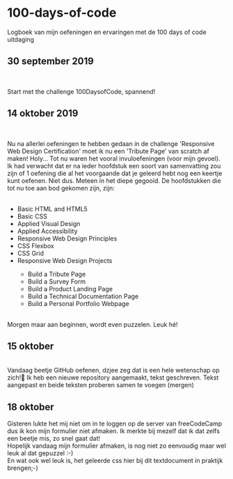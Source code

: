 # 100-days-of-code
Logboek van mijn oefeningen en ervaringen met de 100 days of code uitdaging

<h2>30 september 2019</h2><br>
<p>Start met the challenge 100DaysofCode, spannend!</p>

<h2>14 oktober 2019</h2><br>
<p>Nu na allerlei oefeningen te hebben gedaan in de challenge 'Responsive Web Design Certification' moet ik nu een 'Tribute Page' van scratch af maken! Holy...
Tot nu waren het vooral invuloefeningen (voor mijn gevoel). Ik had verwacht dat er na ieder hoofdstuk een soort van samenvatting zou zijn of 1 oefening die al het voorgaande dat je geleerd hebt nog een keertje kunt oefenen. Niet dus. Meteen in het diepe gegooid. De hoofdstukken die tot nu toe aan bod gekomen zijn, zijn: <br><br>
<ul>
  <li>Basic HTML and HTML5</li>
  <li>Basic CSS</li>
  <li>Applied Visual Design</li>
  <li>Applied Accessibility</li>
  <li>Responsive Web Design Principles</li>
  <li>CSS Flexbox</li>
  <li>CSS Grid</li>
  <li>Responsive Web Design Projects</li>
  <ul><li>Build a Tribute Page</li>
  <li>Build a Survey Form</li>
  <li>Build a Product Landing Page</li>
  <li>Build a Technical Documentation Page</li>
  <li>Build a Personal Portfolio Webpage</li>
</ul>
  </ul>
 <br>
  Morgen maar aan beginnen, wordt even puzzelen. Leuk hé!</p>
  
  <h2>15 oktober</h2><br>
  Vandaag beetje GitHub oefenen, dzjee zeg dat is een hele wetenschap op zich!🤔 Ik heb een nieuwe repository aangemaakt, tekst geschreven. Tekst aangepast en beide teksten proberen samen te voegen (mergen) 
<h2>18 oktober</h2>
<p>Gisteren lukte het mij niet om in te loggen op de server van freeCodeCamp dus ik kon mijn formulier niet afmaken. Ik merkte bij mezelf dat ik dat zelfs een beetje mis, zo snel gaat dat!<br>
Hopelijk vandaag mijn formulier afmaken, is nog niet zo eenvoudig maar wel leuk al dat gepuzzel :-)<br>
En wat ook wel leuk is, het geleerde css hier bij dit textdocument in praktijk brengen;-)</p>
